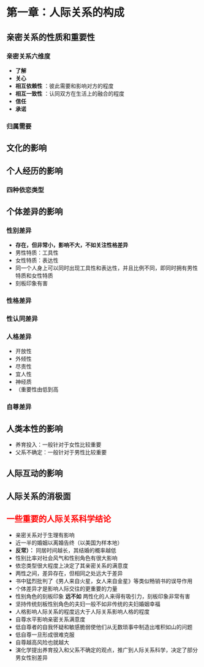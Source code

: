 # 第一章：人际关系的构成

## 亲密关系的性质和重要性

### 亲密关系六维度

- **了解**
- **关心**
- **相互依赖性** ：彼此需要和影响对方的程度
- **相互一致性** ：认同双方在生活上的融合的程度
- **信任**
- **承诺**

### 归属需要

## 文化的影响

## 个人经历的影响

### 四种依恋类型

## 个体差异的影响

### 性别差异

- **存在，但非常小，影响不大，不如关注性格差异**
- 男性特质：工具性
- 女性特质：表达性
- 同一个人身上可以同时出现工具性和表达性，并且比例不同，即同时拥有男性特质和女性特质
- 刻板印象有害

### 性格差异

### 性认同差异

### 人格差异

- 开放性
- 外倾性
- 尽责性
- 宜人性
- 神经质
- （重要性由低到高

### 自尊差异

## 人类本性的影响

- 养育投入：一般针对于女性比较重要
- 父系不确定：一般针对于男性比较重要

## 人际互动的影响

## 人际关系的消极面

## <font color=red>一些重要的人际关系科学结论</font>

- 亲密关系对于生理有影响
- 近一半的婚姻以离婚告终（以美国为样本地）
- **反常）：** 同居时间越长，其结婚的概率越低
- 性别比率对社会风气和性别角色有很大影响
- 依恋类型很大程度上决定了其亲密关系的满意度
- 两性之间，差异存在，但相同之处远大于差异
- 书中猛烈批判了《男人来自火星，女人来自金星》等类似畅销书的误导作用
- 个体差异才是影响人际交往的更重要的力量
- 性别角色的刻板印象 **远不如** 两性化的人来得有吸引力，刻板印象非常有害
- 坚持传统刻板性别角色的夫妇一般不如非传统的夫妇婚姻幸福
- 人格影响人际关系的程度远大于人际关系影响人格的程度
- 自尊水平影响亲密关系满意度
- 低自尊者的自我怀疑和敏感脆弱使他们从无数琐事中制造出堆积如山的问题
- 低自尊一旦形成很难克服
- 自尊越高风险也就越大
- 演化学提出养育投入和父系不确定的观点，推广到人际关系科学，决定了部分男女性别差异

